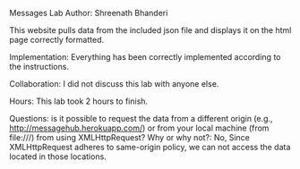 Messages Lab
Author: Shreenath Bhanderi

This website pulls data from the included json file and displays it on the html page correctly formatted.

Implementation: Everything has been correctly implemented according to the  instructions.

Collaboration: I did not discuss this lab with anyone else.

Hours: This lab took 2 hours to finish.

Questions: is it possible to request the data from a different origin (e.g., http://messagehub.herokuapp.com/) or from your local machine (from file:///) from using XMLHttpRequest? Why or why not?: No, Since XMLHttpRequest adheres to same-origin policy, we can not access the data located in those locations.

